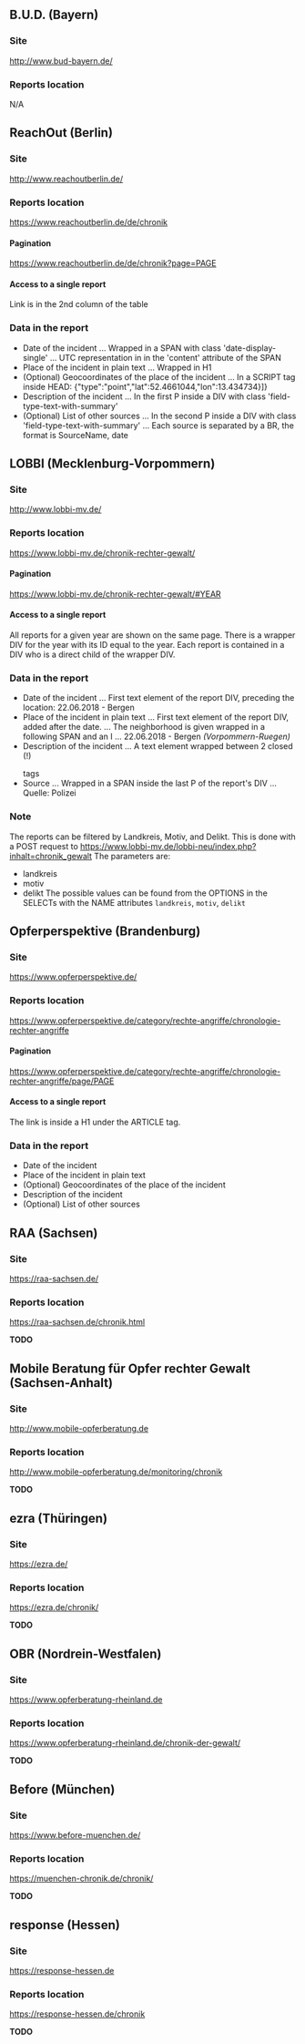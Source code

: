 ## B.U.D. (Bayern)
### Site
http://www.bud-bayern.de/

### Reports location
N/A


## ReachOut (Berlin)
### Site
http://www.reachoutberlin.de/

### Reports location
https://www.reachoutberlin.de/de/chronik

#### Pagination
https://www.reachoutberlin.de/de/chronik?page=PAGE

#### Access to a single report
Link is in the 2nd column of the table

### Data in the report
* Date of the incident
... Wrapped in a SPAN with class 'date-display-single'
... UTC representation in in the 'content' attribute of the SPAN
* Place of the incident in plain text
... Wrapped in H1
* (Optional) Geocoordinates of the place of the incident
... In a SCRIPT tag inside HEAD: {"type":"point","lat":52.4661044,"lon":13.434734}]}
* Description of the incident
... In the first P inside a DIV with class 'field-type-text-with-summary'
* (Optional) List of other sources
... In the second P inside a DIV with class 'field-type-text-with-summary'
... Each source is separated by a BR, the format is SourceName, date


## LOBBI (Mecklenburg-Vorpommern)
### Site
http://www.lobbi-mv.de/

### Reports location
https://www.lobbi-mv.de/chronik-rechter-gewalt/

#### Pagination
https://www.lobbi-mv.de/chronik-rechter-gewalt/#YEAR

#### Access to a single report
All reports for a given year are shown on the same page.
There is a wrapper DIV for the year with its ID equal to the year.
Each report is contained in a DIV who is a direct child of the wrapper DIV.

### Data in the report
* Date of the incident
... First text element of the report DIV, preceding the location: 22.06.2018 - Bergen
* Place of the incident in plain text
... First text element of the report DIV, added after the date.
... The neighborhood is given wrapped in a following SPAN and an I
... 22.06.2018 - Bergen <span class="small"><i>(Vorpommern-Ruegen)</i></span>
* Description of the incident
... A text element wrapped between 2 closed (!) </p> tags
* Source
... Wrapped in a SPAN inside the last P of the report's DIV
... <span class="small">Quelle: Polizei</span>
### Note
The reports can be filtered by Landkreis, Motiv, and Delikt.
This is done with a POST request to https://www.lobbi-mv.de/lobbi-neu/index.php?inhalt=chronik_gewalt
The parameters are:
* landkreis
* motiv
* delikt
The possible values can be found from the OPTIONS in the SELECTs with the NAME attributes `landkreis`, `motiv`, `delikt`


## Opferperspektive (Brandenburg)
### Site
https://www.opferperspektive.de/

### Reports location
https://www.opferperspektive.de/category/rechte-angriffe/chronologie-rechter-angriffe

#### Pagination
https://www.opferperspektive.de/category/rechte-angriffe/chronologie-rechter-angriffe/page/PAGE

#### Access to a single report
The link is inside a H1 under the ARTICLE tag.

### Data in the report
* Date of the incident
* Place of the incident in plain text
* (Optional) Geocoordinates of the place of the incident
* Description of the incident
* (Optional) List of other sources


## RAA (Sachsen)
### Site
https://raa-sachsen.de/

### Reports location
https://raa-sachsen.de/chronik.html

**TODO**


## Mobile Beratung für Opfer rechter Gewalt (Sachsen-Anhalt)
### Site
http://www.mobile-opferberatung.de

### Reports location
http://www.mobile-opferberatung.de/monitoring/chronik

**TODO**


## ezra (Thüringen)
### Site
https://ezra.de/

### Reports location
https://ezra.de/chronik/

**TODO**


## OBR (Nordrein-Westfalen)
### Site
https://www.opferberatung-rheinland.de

### Reports location
https://www.opferberatung-rheinland.de/chronik-der-gewalt/

**TODO**


## Before (München)
### Site
https://www.before-muenchen.de/

### Reports location
https://muenchen-chronik.de/chronik/

**TODO**


## response (Hessen)
### Site
https://response-hessen.de

### Reports location
https://response-hessen.de/chronik

**TODO**


